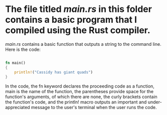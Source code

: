 # The file titled _main.rs_ in this folder contains a basic program that I compiled using the Rust compiler.

_main.rs_ contains a basic function that outputs a string to the command line. Here is the code:

```Rust

fn main()
{
    println!("Cassidy has giant quads")
}

```

In the code, the fn keyword declares the proceeding code as a function, main is the name of the function, the parentheses provide space for the function's arguments, of which there are none, the curly brackets contain the function's code, and the println! macro outputs an important and under-appreciated message to the user's terminal when the user runs the code.

